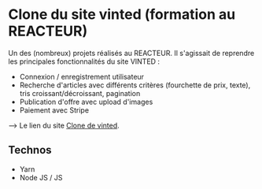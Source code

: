 # Clone du site vinted (formation au REACTEUR)

Un des (nombreux) projets réalisés au REACTEUR. Il s'agissait de reprendre les principales fonctionnalités du site VINTED :

* Connexion / enregistrement utilisateur
* Recherche d'articles avec différents critères (fourchette de prix, texte), tris croissant/décroissant, pagination
* Publication d'offre avec upload d'images
* Paiement avec Stripe

--> Le lien du site [Clone de vinted](https://tangerine-lollipop-7ac01d.netlify.app/).

## Technos

* Yarn
* Node JS / JS


